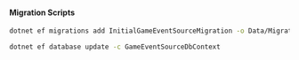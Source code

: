 #### Migration Scripts

```bash
dotnet ef migrations add InitialGameEventSourceMigration -o Data/Migrations -c GameEventSourceDbContext

dotnet ef database update -c GameEventSourceDbContext
```
